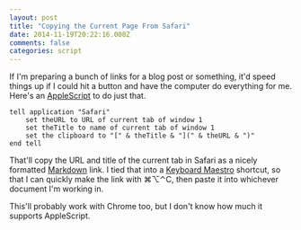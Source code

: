 ```yaml
---
layout: post
title: "Copying the Current Page From Safari"
date: 2014-11-19T20:22:16.000Z
comments: false
categories: script
---
```

If I'm preparing a bunch of links for a blog post or something, it'd speed things up if I could hit a button and have the computer do everything for me. Here's an [AppleScript](https://developer.apple.com/library/mac/documentation/AppleScript/Conceptual/AppleScriptLangGuide/introduction/ASLR_intro.html) to do just that. 

```applescript
tell application "Safari"	set theURL to URL of current tab of window 1	set theTitle to name of current tab of window 1	set the clipboard to "[" & theTitle & "](" & theURL & ")"end tell
```

That'll copy the URL and title of the current tab in Safari as a nicely formatted [Markdown](http://daringfireball.net/projects/markdown/) link. I tied that into a [Keyboard Maestro](http://www.keyboardmaestro.com/main/) shortcut, so that I can quickly make the link with ⌘⌥⌃C, then paste it into whichever document I'm working in.

This'll probably work with Chrome too, but I don't know how much it supports AppleScript.